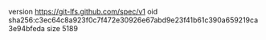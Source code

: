 version https://git-lfs.github.com/spec/v1
oid sha256:c3ec64c8a923f0c7f472e30926e67abd9e23f41b61c390a659219ca3e94bfeda
size 5189
